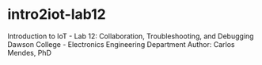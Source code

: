 # intro2iot-lab12
Introduction to IoT - Lab 12: Collaboration, Troubleshooting, and Debugging
Dawson College - Electronics Engineering Department
Author: Carlos Mendes, PhD
